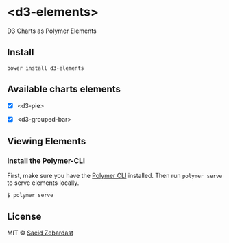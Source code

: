 # \<d3-elements\>

D3 Charts as Polymer Elements

## Install
```
bower install d3-elements
```

## Available charts elements
* [x] &lt;d3-pie&gt;
* [x] &lt;d3-grouped-bar&gt;


## Viewing Elements

### Install the Polymer-CLI

First, make sure you have the [Polymer CLI](https://www.npmjs.com/package/polymer-cli) installed. Then run `polymer serve` to serve elements locally.

```
$ polymer serve
```

## License

MIT © [Saeid Zebardast](http://zebardast.com)

